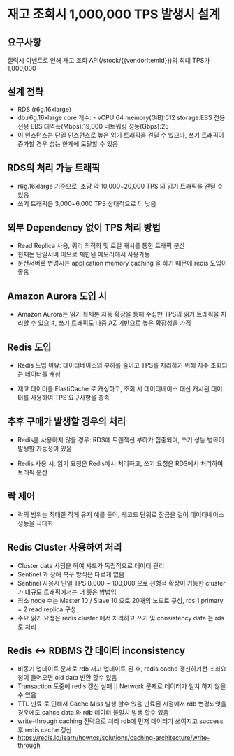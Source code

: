 # 재고 조회시 1,000,000 TPS 발생시 설계

## 요구사항

갤럭시 이벤트로 인해 재고 조회 API(/stock/{{vendorItemId}})의 최대 TPS가 1,000,000

## 설계 전략

 - RDS (r6g.16xlarge)
 - db.r6g.16xlarge core 개수: -  vCPU:64 memory(GiB):512 storage:EBS 전용 전용 EBS 대역폭(Mbps):19,000 네트워킹 성능(Gbps):25
 - 이 인스턴스는 단일 인스턴스로 높은 읽기 트래픽을 견딜 수 있으나, 쓰기 트래픽이 증가할 경우 성능 한계에 도달할 수 있음

## RDS의 처리 가능 트래픽

- r6g.16xlarge 기준으로, 초당 약 10,000~20,000 TPS 의 읽기 트래픽을 견딜 수 있음
- 쓰기 트래픽은 3,000~6,000 TPS 상대적으로 더 낮음

## 외부 Dependency 없이 TPS 처리 방법

 - Read Replica 사용, 쿼리 최적화 및 로컬 캐시를 통한 트래픽 분산
 - 현재는 단일서버 이므로 제한된 메모리에서 사용가능
 - 분산서버로 변경시는 application memory caching 을 하기 때문에 redis 도입이 좋움

## Amazon Aurora 도입 시

- Amazon Aurora는 읽기 복제본 자동 확장을 통해 수십만 TPS의 읽기 트래픽을 처리할 수 있으며, 쓰기 트래픽도 다중 AZ 기반으로 높은 확장성을 가짐

## Redis 도입

- Redis 도입 이유: 데이터베이스의 부하를 줄이고 TPS를 처리하기 위해 자주 조회되는 데이터를 캐싱

- 재고 데이터를 ElastiCache 로 캐싱하고, 조회 시 데이터베이스 대신 캐시된 데이터를 사용하여 TPS 요구사항을 충족

## 추후 구매가 발생할 경우의 처리

- Redis를 사용하지 않을 경우: RDS에 트랜잭션 부하가 집중되며, 쓰기 성능 병목이 발생할 가능성이 있음

- Redis 사용 시: 읽기 요청은 Redis에서 처리하고, 쓰기 요청은 RDS에서 처리하여 트래픽 분산

## 락 제어

- 락의 범위는 최대한 작게 유지 예를 들어, 레코드 단위로 잠금을 걸어 데이터베이스 성능을 극대화

## Redis Cluster 사용하여 처리
- Cluster data 샤딩을 하여 샤드가 독립적으로 데이터 관리
- Sentinel 과 장애 복구 방식은 다르게 없음
- Sentinel 사용시 단일 TPS 8,000 ~ 100,000 으로 선형적 확장이 가능한 cluster 가 대규모 트래픽에서는 더 좋은 방법임
- 최소 node 수는 Master 10 / Slave 10 으로 20개의 노드로 구성, rds 1 primary + 2 read replica 구성
- 주요 읽기 요청은 redis cluster 에서 처리하고 쓰기 및 consistency data 는 rds 로 처리

## Redis <-> RDBMS 간 데이터 inconsistency
- 비동기 업데이트 문제로 rdb 재고 업데이트 된 후, redis cache 갱신하기전 조회요청이 들어오면 old data 반환 할수 있음
- Transaction 도중에 redis 갱신 실패 || Network 문제로 데이터가 일치 하지 않을수 있음
- TTL 만료 로 인해서 Cache Miss 발생 할수 있음 만료된 시점에서 rdb 변경되엇을 경우에도 cahce data 와 rdb 데이터 불일치 발생 할수 있음
- write-through caching 전략으로 처리 rdb에 먼저 데이터가 쓰여지고 success 후 redis cache 갱신
- https://redis.io/learn/howtos/solutions/caching-architecture/write-through




